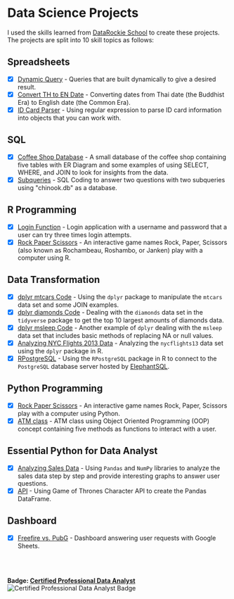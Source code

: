 # Data Science Projects
I used the skills learned from [DataRockie School](https://bootcamp.datarockie.com/) to create these projects. The projects are split into 10 skill topics as follows:

## Spreadsheets
  - [x] [Dynamic Query](Spreadsheets/dynamic_query.png) -  Queries that are built dynamically to give a desired result.
  - [x] [Convert TH to EN Date](Spreadsheets/convert_date.png) - Converting dates from Thai date (the Buddhist Era) to English date (the Common Era).
  - [x] [ID Card Parser](Spreadsheets/regex.png) - Using regular expression to parse ID card information into objects that you can work with.
## SQL
  - [x] [Coffee Shop Database](https://replit.com/@NidkamolBoonyan/SQLProjects#coffee_shop/) - A small database of the coffee shop containing five tables with ER Diagram and some examples of using SELECT, WHERE, and JOIN to look for insights from the data.
  - [x] [Subqueries](https://replit.com/@NidkamolBoonyan/SQLProjects#subqueries/) - SQL Coding to answer two questions with two subqueries using "chinook.db" as a database.
## R Programming
  - [x] [Login Function](R/login_function.r) - Login application with a username and password that a user can try three times login attempts.
  - [x] [Rock Paper Scissors](R/rock_paper_scissors.r) - An interactive game names Rock, Paper, Scissors (also known as Rochambeau, Roshambo, or Janken) play with a computer using R.
## Data Transformation
  - [x] [dplyr mtcars Code](R/dplyr_mtcars.r) - Using the `dplyr` package to manipulate the `mtcars` data set and some JOIN examples.
  - [x] [dplyr diamonds Code](R/dplyr_diamonds.r) - Dealing with the `diamonds` data set in the `tidyverse` package to get the top 10 largest amounts of diamonds data.
  - [x] [dplyr msleep Code](R/dplyr_msleep.r) - Another example of `dplyr` dealing with the `msleep` data set that includes basic methods of replacing NA or null values.
  - [x] [Analyzing NYC Flights 2013 Data](R/analyzing_nycflights13.ipynb) - Analyzing the `nycflights13` data set using the `dplyr` package in R.
  - [x] [RPostgreSQL](R/RPostgreSQL.ipynb) - Using the `RPostgreSQL` package in R to connect to the `PostgreSQL` database server hosted by [ElephantSQL](R/screenshot_details_ElephantSQL.png).
<!---## Data Visualization
  - [x] [small_chinook_dataviz.pdf](R/hw_dataviz.pdf) - Creating 5 charts to visualize the data queried from the `Chinook` database using the `ggplot2` package in R.
## Statistics
  - [x] [Titanic_Survival_Prediction.ipynb](R/Titanic_Logistic_Regression.ipynb) - Using the `titanic_train` dataset to predict the survival of Titanic passengers by logistic regression and the `stats` package in R.
  - [x] [A/B Testing with Cookie Cats](Stats/chi_squared_cookie_cats.png) - Using a chi-squared test to analyze the impact on player retention of the `Cookie Cats` mobile game in MS Excel.
## Machine Learning
  - [ ] [2-3 models using `caret`] --->
## Python Programming
  - [x] [Rock Paper Scissors](Python/rock_paper_scissors.ipynb) - An interactive game names Rock, Paper, Scissors play with a computer using Python.
  - [x] [ATM class](Python/atm_class.ipynb) - ATM class using Object Oriented Programming (OOP) concept containing five methods as functions to interact with a user.
## Essential Python for Data Analyst
  - [x] [Analyzing Sales Data](Python/analyzing_sales_data.ipynb) - Using `Pandas` and `NumPy` libraries to analyze the sales data step by step and provide interesting graphs to answer user questions.
  - [x] [API](Python/api.ipynb) - Using Game of Thrones Character API to create the Pandas DataFrame.
## Dashboard
  - [x] [Freefire vs. PubG](https://docs.google.com/spreadsheets/d/1JOeTRu1k1t10kQsc9QElX6sZ3smaWZKsgN8ACZn-xw8/edit?usp=sharing) - Dashboard answering user requests with Google Sheets.
<br>
<br>

**Badge: [Certified Professional Data Analyst](https://api.badgr.io/public/assertions/VqEtrARtTLyJLP7Qfv7Puw?identity__email=nidkamol.bo%40gmail.com)** <br>
![Certified Professional Data Analyst Badge](https://api.badgr.io/public/assertions/VqEtrARtTLyJLP7Qfv7Puw/image)
